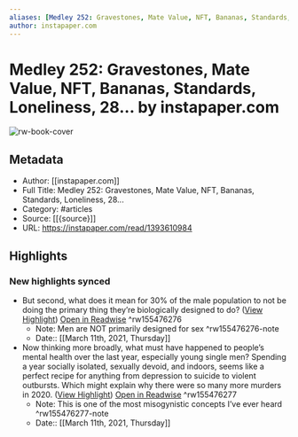 ```yaml
---
aliases: [Medley 252: Gravestones, Mate Value, NFT, Bananas, Standards, Loneliness, 28..., Medley 252: Gravestones, Mate Value, NFT, Bananas, Standards, Loneliness, 28...]
author: instapaper.com
---
```

# Medley 252: Gravestones, Mate Value, NFT, Bananas, Standards, Loneliness, 28... by instapaper.com

![rw-book-cover](https://readwise-assets.s3.amazonaws.com/static/images/article0.00998d930354.png)

## Metadata
- Author: [[instapaper.com]]
- Full Title: Medley 252: Gravestones, Mate Value, NFT, Bananas, Standards, Loneliness, 28...
- Category: #articles
- Source: [[{source}]]
- URL: https://instapaper.com/read/1393610984

## Highlights
### New highlights synced
- But second, what does it mean for 30% of the male population to not be doing the primary thing they’re biologically designed to do? ([View Highlight](https://instapaper.com/read/1393610984/15767784)) [Open in Readwise](https://readwise.io/open/155476276) ^rw155476276
    - Note: Men are NOT primarily designed for sex ^rw155476276-note
    - Date:: [[March 11th, 2021, Thursday]]
- Now thinking more broadly, what must have happened to people’s mental health over the last year, especially young single men? Spending a year socially isolated, sexually devoid, and indoors, seems like a perfect recipe for anything from depression to suicide to violent outbursts. Which might explain why there were so many more murders in 2020. ([View Highlight](https://instapaper.com/read/1393610984/15767804)) [Open in Readwise](https://readwise.io/open/155476277) ^rw155476277
    - Note: This is one of the most misogynistic concepts I’ve ever heard ^rw155476277-note
    - Date:: [[March 11th, 2021, Thursday]]
